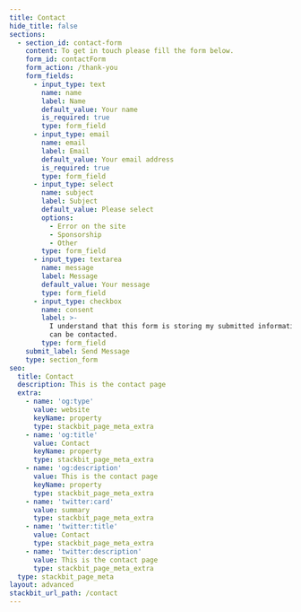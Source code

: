 ```yaml
---
title: Contact
hide_title: false
sections:
  - section_id: contact-form
    content: To get in touch please fill the form below.
    form_id: contactForm
    form_action: /thank-you
    form_fields:
      - input_type: text
        name: name
        label: Name
        default_value: Your name
        is_required: true
        type: form_field
      - input_type: email
        name: email
        label: Email
        default_value: Your email address
        is_required: true
        type: form_field
      - input_type: select
        name: subject
        label: Subject
        default_value: Please select
        options:
          - Error on the site
          - Sponsorship
          - Other
        type: form_field
      - input_type: textarea
        name: message
        label: Message
        default_value: Your message
        type: form_field
      - input_type: checkbox
        name: consent
        label: >-
          I understand that this form is storing my submitted information so I
          can be contacted.
        type: form_field
    submit_label: Send Message
    type: section_form
seo:
  title: Contact
  description: This is the contact page
  extra:
    - name: 'og:type'
      value: website
      keyName: property
      type: stackbit_page_meta_extra
    - name: 'og:title'
      value: Contact
      keyName: property
      type: stackbit_page_meta_extra
    - name: 'og:description'
      value: This is the contact page
      keyName: property
      type: stackbit_page_meta_extra
    - name: 'twitter:card'
      value: summary
      type: stackbit_page_meta_extra
    - name: 'twitter:title'
      value: Contact
      type: stackbit_page_meta_extra
    - name: 'twitter:description'
      value: This is the contact page
      type: stackbit_page_meta_extra
  type: stackbit_page_meta
layout: advanced
stackbit_url_path: /contact
---
```

